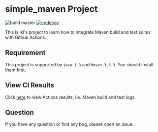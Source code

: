 
# simple_maven Project

![build master](https://github.com/violet73/simple_maven/workflows/Java%20CI%20with%20Maven/badge.svg)
[![codecov](https://codecov.io/gh/violet73/simple_maven/branch/master/graph/badge.svg)](https://codecov.io/gh/violet73/simple_maven)

This is lkl's project to learn how to integrate Maven build and test suites with Github Actions.

## Requirement

This project is supported by `java 1.8` and `Maven 3.6.3`. You should install them first.

## View CI Results

Click [here](https://github.com/violet73/sample_maven/actions) to view Actions results, i.e. Maven build and test logs.

## Question

If you have any question or find any bug, please open an issue.


